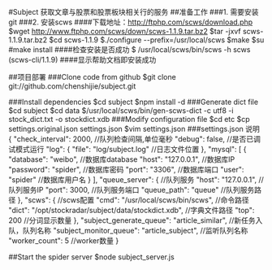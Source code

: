 

#Subject
获取文章与股票和股票板块相关行的服务
##准备工作
###1. 需要安装git
###2. 安装scws
####下载地址：http://ftphp.com/scws/download.php
    $wget http://www.ftphp.com/scws/down/scws-1.1.9.tar.bz2
    $tar -jxvf scws-1.1.9.tar.bz2
    $cd scws-1.1.9
    $./configure --prefix=/usr/local/scws
    $make
    $su
    #make install
####检查安装是否成功
    $ /usr/local/scws/bin/scws -h
    scws (scws-cli/1.1.9)
####显示帮助文档即安装成功

##项目部署
###Clone code from github
    $git clone git://github.com/chenshijie/subject.git

###Install dependencies
    $cd subject
    $npm install -d
###Generate dict file
    $cd subject
    $cd data
    $/usr/local/scws/bin/gen-scws-dict -c utf8 -i stock_dict.txt -o stockdict.xdb
###Modify configuration file
    $cd etc
    $cp settings.original.json settings.json
    $vim settings.json
###settings.json 说明
    {
      "check_interval": 2000, //队列检查间隔,单位毫秒
      "debug": false, //是否已调试模式运行
      "log": {
        "file": "log/subject.log" //日志文件位置
      },
      "mysql": [
        {
          "database": "weibo", //数据库database
          "host": "127.0.0.1", //数据库IP
          "password": "spider", //数据库密码
          "port": "3306", //数据库端口
          "user": "spider"  //数据库用户名
        }
      ],
      "queue_server": { //队列服务
        "host": "127.0.0.1", //队列服务IP
        "port": 3000, //队列服务端口
        "queue_path": "queue" //队列服务路径
      },
      "scws": {                     //scws配置
        "cmd": "/usr/local/scws/bin/scws", //命令路径
        "dict": "/opt/stockradar/subject/data/stockdict.xdb", //字典文件路径
        "top": 200                 //分词显示数量
      },
      "subject_generate_queue": "article_similar",  //新任务入队，队列名称
      "subject_monitor_queue": "article_subject",   //监听队列名称
      "worker_count": 5         //worker数量
    }


##Start the spider server
    $node subject_server.js  
